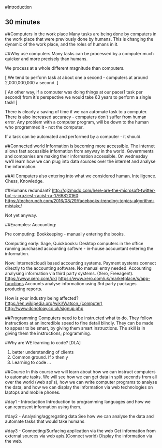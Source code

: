#Introduction

## 30 minutes

##Computers in the work place
Many tasks are being done by computers in the work place that were previously done by humans. This is changing the dynamic of the work place, and the roles of humans in it.

##Why use computers
Many tasks can be processed by a computer much quicker and more precisely than humans.

We process at a whole different magnitude than computers.

[ We tend to perform task at about one a second - computers at around 2,000,000,000 a second. ]

[ An other way, if a computer was doing things at our pace(1 task per second) from it's perspective we would take 63 years to perform a single task! ]

There is clearly a saving of time if we can automate task to a computer.  There is also increased accuracy - computers don't suffer from human error.  Any problem with a computer program, will be down to the human who programmed it - not the computer.

If a task can be automated and performed by a computer - it should.

##Connected world
Information is becoming more accessible.  The internet allows fast accessible information from anyway in the world. Governments and companies are making their information accessible.  On wednesday we'll learn how we can plug into data sources over the internet and analyse the information.

##AI
Computers also entering into what we considered human. Intelligence. Chess, Knowledge. 

##Humans redundant?
http://gizmodo.com/here-are-the-microsoft-twitter-bot-s-craziest-racist-ra-1766820160
https://techcrunch.com/2016/08/29/facebooks-trending-topics-algorithm-mistake/

Not yet anyway.

##Examples:
Accounting:

Pre computing: Bookkeeping - manually entering the books.

Computing early: Sage, Quickbooks: Desktop computers in the office running purchased accounting softwre - in-house accountant entering the information.

Now: Internet(cloud) based accounting systems.  Payment systems connect directly to the accounting software. No manual entry needed.  Accounting analysing information via third party systems. (Xero, Freeagent).
https://www.xero.com/uk/
https://www.xero.com/uk/marketplace/s/app-functions
Accounts analyse information using 3rd party packages producing reports.

How is your industry being affected?
https://en.wikipedia.org/wiki/Watson_(computer)
http://www.donotpay.co.uk/signup.php

##Programming
Computers need to be instructed what to do. They follow instructions at an incredible speed to fine detail blindly.  They can be made to appear to be smart, by giving them smart instructions.  The skill is in giving them the instructions; programming.

#Why are WE learning to code?
[DLA]
1. better understanding of clients
2. Common ground.  If x then y
3. Learning to code ...

##Course
In this course we will learn about how we can instruct computers to automate tasks.  We will see how we can get data in split seconds from all over the world (web api's), how we can write computer programs to analyse the data, and how we can display the information via web technologies on laptops and mobile phones.

#day1 - Introduction
Introduction to programming languages and how we can represent information using them.

#day2 - Analysing/aggregating data
See how we can analyse the data and automate tasks that would take humans.

#day3 - Connecting/Surfacing application via the web
Get information from external sources via web apis.(Connect world)
Display the information via the web.

